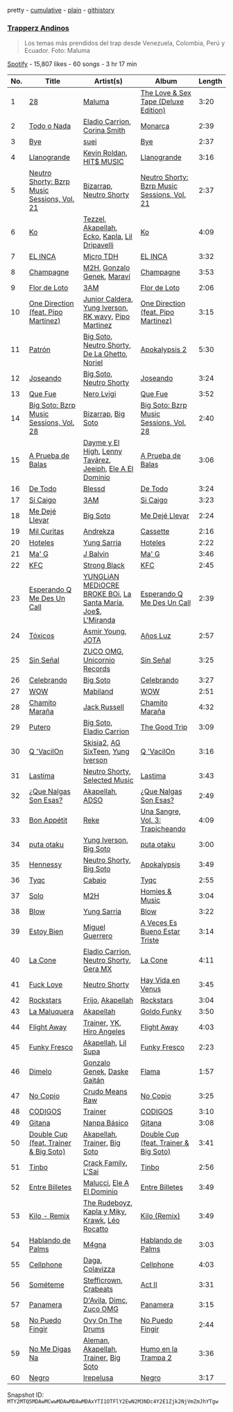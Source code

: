 pretty - [cumulative](/playlists/cumulative/37i9dQZF1DXdqrBLlPKz6L.md) - [plain](/playlists/plain/37i9dQZF1DXdqrBLlPKz6L) - [githistory](https://github.githistory.xyz/mackorone/spotify-playlist-archive/blob/main/playlists/plain/37i9dQZF1DXdqrBLlPKz6L)

### [Trapperz Andinos](https://open.spotify.com/playlist/37i9dQZF1DXdqrBLlPKz6L)

> Los temas más prendidos del trap desde Venezuela, Colombia, Perú y Ecuador\. Foto: Maluma

[Spotify](https://open.spotify.com/user/spotify) - 15,807 likes - 60 songs - 3 hr 17 min

| No. | Title | Artist(s) | Album | Length |
|---|---|---|---|---|
| 1 | [28](https://open.spotify.com/track/3CNAh2F7pfyUu7KAEYHtMl) | [Maluma](https://open.spotify.com/artist/1r4hJ1h58CWwUQe3MxPuau) | [The Love & Sex Tape \(Deluxe Edition\)](https://open.spotify.com/album/0C3ZDkBKTqGvwZzqaZMigT) | 3:20 |
| 2 | [Todo o Nada](https://open.spotify.com/track/2zdHRQTOBDk8mM8xBzziFh) | [Eladio Carrion](https://open.spotify.com/artist/5XJDexmWFLWOkjOEjOVX3e), [Corina Smith](https://open.spotify.com/artist/7mXfsy3lF4kU0f2KTNKSr8) | [Monarca](https://open.spotify.com/album/6N1iKBKY8zRGImxADk2IdN) | 2:39 |
| 3 | [Bye](https://open.spotify.com/track/0hucTc8Bg42b3Ihwz3WS7o) | [suei](https://open.spotify.com/artist/6jEjSPxnwsibG6vPOjkeER) | [Bye](https://open.spotify.com/album/6MnlRXoedn0gZHwVh9mOjI) | 2:37 |
| 4 | [Llanogrande](https://open.spotify.com/track/19j1aiX1XtvV1rjQiB0xnI) | [Kevin Roldan](https://open.spotify.com/artist/1RBzGO6Nm3uyhUSxP7EDWO), [HIT$ MUSIC](https://open.spotify.com/artist/44ALfmkGESKyMbbRrvw9gT) | [Llanogrande](https://open.spotify.com/album/4erHmgwHrYipv67oz7EEhz) | 3:16 |
| 5 | [Neutro Shorty: Bzrp Music Sessions, Vol\. 21](https://open.spotify.com/track/1QExMlBnwPYN2S3LMVNpoD) | [Bizarrap](https://open.spotify.com/artist/716NhGYqD1jl2wI1Qkgq36), [Neutro Shorty](https://open.spotify.com/artist/5wUO3A6DT4tO5UDz21kE2Y) | [Neutro Shorty: Bzrp Music Sessions, Vol\. 21](https://open.spotify.com/album/5rBi4ZI8JorCa5lbFaikUT) | 2:37 |
| 6 | [Ko](https://open.spotify.com/track/0MtnjoP0LbTNncaOqmtV7t) | [Tezzel](https://open.spotify.com/artist/25wbr3tsglSoeDK40ockmT), [Akapellah](https://open.spotify.com/artist/6fMZytDgX1Q9OV6ndSugym), [Ecko](https://open.spotify.com/artist/2Jb9jVnCpWkXtoGznFJ6bF), [Kapla](https://open.spotify.com/artist/6phuupLjcsUnYgRrY7BHSd), [Lil Dripavelli](https://open.spotify.com/artist/3p0i4P61vcbJpf3V8dcs1f) | [Ko](https://open.spotify.com/album/7HufcKIHl9VuzhTO8TeInt) | 4:09 |
| 7 | [EL INCA](https://open.spotify.com/track/3dbSd2j3p9XWqI1VqfOyh7) | [Micro TDH](https://open.spotify.com/artist/1aWJsBQa67l72j1VT3D6Ow) | [EL INCA](https://open.spotify.com/album/0NVqJU1egg3BuAtRyxUvz0) | 3:32 |
| 8 | [Champagne](https://open.spotify.com/track/42aeewG3eWoiBVPHL4uIXs) | [M2H](https://open.spotify.com/artist/7bWN0FHvLppK8ozEH6exdi), [Gonzalo Genek](https://open.spotify.com/artist/4h0s1nZFTuIRkkTpAI1F7I), [Maraví](https://open.spotify.com/artist/7ywfcCHkPBdIZub9j62NBj) | [Champagne](https://open.spotify.com/album/1hyojpXhtJZN8owpOxZVkx) | 3:53 |
| 9 | [Flor de Loto](https://open.spotify.com/track/4lS5OOqQzyQDDR0g1EmcdK) | [3AM](https://open.spotify.com/artist/1LU7BxbUvvuA4eNDdEO22D) | [Flor de Loto](https://open.spotify.com/album/1zdtga77ItleW98WqnrX0m) | 2:06 |
| 10 | [One Direction \(feat\. Pipo Martinez\)](https://open.spotify.com/track/2uCUEMPaiBg3mOBzP0ygId) | [Junior Caldera](https://open.spotify.com/artist/0rwGV1HhNWK2Ta4rjmlmtp), [Yung Iverson](https://open.spotify.com/artist/32FZMa8a5INqhHHssRtkux), [RK wavy](https://open.spotify.com/artist/1ZIBlhnSXQJU5Xmn1rh07r), [Pipo Martinez](https://open.spotify.com/artist/3NBtvR4R4OWimH7bzLOvYB) | [One Direction \(feat\. Pipo Martinez\)](https://open.spotify.com/album/4Js4KZ1XTWxnxM1yi38poT) | 3:15 |
| 11 | [Patrón](https://open.spotify.com/track/2bE5ZNbhykDaIYqOCH3rQk) | [Big Soto](https://open.spotify.com/artist/2TQ4CGgxxCWHqa9yYIGDoU), [Neutro Shorty](https://open.spotify.com/artist/5wUO3A6DT4tO5UDz21kE2Y), [De La Ghetto](https://open.spotify.com/artist/3EiLUeyEcA6fbRPSHkG5kb), [Noriel](https://open.spotify.com/artist/3RtNN1VnooWEn3KQk03DUL) | [Apokalypsis 2](https://open.spotify.com/album/4kznHcUa9sdGewkst0xIQH) | 5:30 |
| 12 | [Joseando](https://open.spotify.com/track/67Yw5OgtVMoRdOkVSbUXXw) | [Big Soto](https://open.spotify.com/artist/2TQ4CGgxxCWHqa9yYIGDoU), [Neutro Shorty](https://open.spotify.com/artist/5wUO3A6DT4tO5UDz21kE2Y) | [Joseando](https://open.spotify.com/album/710PNpZjGyqoN5iFB5QSuc) | 3:24 |
| 13 | [Que Fue](https://open.spotify.com/track/7FXuCVl6Wf5LuqkagnafUQ) | [Nero Lvigi](https://open.spotify.com/artist/0qzSMS5kmApxk4mB8k1UBx) | [Que Fue](https://open.spotify.com/album/1XzNceSB41vVsinihbYfpz) | 3:52 |
| 14 | [Big Soto: Bzrp Music Sessions, Vol\. 28](https://open.spotify.com/track/6nmgafVgxkF3ukzROfrsZO) | [Bizarrap](https://open.spotify.com/artist/716NhGYqD1jl2wI1Qkgq36), [Big Soto](https://open.spotify.com/artist/2TQ4CGgxxCWHqa9yYIGDoU) | [Big Soto: Bzrp Music Sessions, Vol\. 28](https://open.spotify.com/album/7G0tlRenag1LYZ303Ie6dd) | 2:40 |
| 15 | [A Prueba de Balas](https://open.spotify.com/track/0dcDUBTNlZnjtEwl9X6R0A) | [Dayme y El High](https://open.spotify.com/artist/4JreHVYyb6GqE2BU03Kx96), [Lenny Tavárez](https://open.spotify.com/artist/1pQWsZQehhS4wavwh7Fnxd), [Jeeiph](https://open.spotify.com/artist/6ZtLRqHEkAXPWVw0eRbDac), [Ele A El Dominio](https://open.spotify.com/artist/4SzD0wClEg9NKVJZbCRFqS) | [A Prueba de Balas](https://open.spotify.com/album/4BXDLkHddvcWPuYRj3i2ah) | 3:06 |
| 16 | [De Todo](https://open.spotify.com/track/5LR4MmbgcV9cPXXocaM4Fw) | [Blessd](https://open.spotify.com/artist/1TA5sGRlKUJXBN4ZyJuDIX) | [De Todo](https://open.spotify.com/album/6GkuzEN1kTF2XwtIlwLVEP) | 3:24 |
| 17 | [Si Caigo](https://open.spotify.com/track/5fcmgOkht9NNEj4xrwcDem) | [3AM](https://open.spotify.com/artist/1LU7BxbUvvuA4eNDdEO22D) | [Si Caigo](https://open.spotify.com/album/0rUlFV3JJNaOt7AyEd3NUy) | 3:23 |
| 18 | [Me Dejé Llevar](https://open.spotify.com/track/3Mc2Y3qgBL5WsQWjch3VVK) | [Big Soto](https://open.spotify.com/artist/2TQ4CGgxxCWHqa9yYIGDoU) | [Me Dejé Llevar](https://open.spotify.com/album/6xXpnfndZYsh8F5Tvtus5e) | 2:24 |
| 19 | [Mil Curitas](https://open.spotify.com/track/4VNLSG0SHlSrFPvBiFA9ks) | [Andrekza](https://open.spotify.com/artist/7K2ZrWY8iteGlM7G4V9B0s) | [Cassette](https://open.spotify.com/album/2lTCkJLh11fjo87tpgm8GQ) | 2:16 |
| 20 | [Hoteles](https://open.spotify.com/track/7MWr95LyNYlPv0SHtaEBVV) | [Yung Sarria](https://open.spotify.com/artist/3vxYNXtM9uOMdRAXTXgtmf) | [Hoteles](https://open.spotify.com/album/3RGqp0nFOrkqf5SrE26iaP) | 2:22 |
| 21 | [Ma' G](https://open.spotify.com/track/4iFSDLdPrWIaYo2VQeCv4f) | [J Balvin](https://open.spotify.com/artist/1vyhD5VmyZ7KMfW5gqLgo5) | [Ma' G](https://open.spotify.com/album/4jSlgVZD4bbTuxOYrXTPWe) | 3:46 |
| 22 | [KFC](https://open.spotify.com/track/1BWNtvWOHNAC81mTV0dCRO) | [Strong Black](https://open.spotify.com/artist/3QRA3GKxUG3RdCWN4TXKbw) | [KFC](https://open.spotify.com/album/29hG1WQAGqbGjEXR7JoXj0) | 2:45 |
| 23 | [Esperando Q Me Des Un Call](https://open.spotify.com/track/5f3AmXghyLboXUrnjNMFtq) | [YUNGLiAN MEDiOCRE BROKE BOi](https://open.spotify.com/artist/0c3pqws6HYDBgZmZnhKzcc), [La Santa María](https://open.spotify.com/artist/39ez5l9yGO86b4gZbT7j8B), [Joe$](https://open.spotify.com/artist/0IwFQ4iylBRmGPsnm6gFOf), [L'Miranda](https://open.spotify.com/artist/2v8V8xnimi2FUOxXWINNUr) | [Esperando Q Me Des Un Call](https://open.spotify.com/album/7KLuD2DBFmxz5jcibIS9KO) | 2:39 |
| 24 | [Tóxicos](https://open.spotify.com/track/3d3Fm6zl1r92THmUESENbW) | [Asmir Young](https://open.spotify.com/artist/2oUCnlGXMjbBgRBab3vb8E), [JOTA](https://open.spotify.com/artist/4ICS3tvd4Uo6Xq4HUZ9fEG) | [Años Luz](https://open.spotify.com/album/0ohYJclEYAy8q6SkYAbXAR) | 2:57 |
| 25 | [Sin Señal](https://open.spotify.com/track/0Vcd3Kvbkso4emk1pYARah) | [ZUCO OMG](https://open.spotify.com/artist/6hA5ALJWFb44ixgQMMvng7), [Unicornio Records](https://open.spotify.com/artist/3y26UMODbF4qCIG8zFVPaG) | [Sin Señal](https://open.spotify.com/album/48sx7cgN8pCgk8NvwfX3KK) | 3:25 |
| 26 | [Celebrando](https://open.spotify.com/track/28l5P6yBrjBMAvgFm1uiQ4) | [Big Soto](https://open.spotify.com/artist/2TQ4CGgxxCWHqa9yYIGDoU) | [Celebrando](https://open.spotify.com/album/3vM9T5faPuqqEbZJ0wYPN3) | 3:27 |
| 27 | [WOW](https://open.spotify.com/track/4I9U5XBHs37jV9pRo3VLTa) | [Mabiland](https://open.spotify.com/artist/2oXKVuZqDv85M1ynjVMp3J) | [WOW](https://open.spotify.com/album/22eepM8FdWx13R7aGAO1gH) | 2:51 |
| 28 | [Chamito Maraña](https://open.spotify.com/track/3a4dJXsZHfGe5cQd2WY2ir) | [Jack Russell](https://open.spotify.com/artist/1eYgSi9O2AX4sLhR06HKCz) | [Chamito Maraña](https://open.spotify.com/album/4vwrfO8tB0poe7NyjMjCp4) | 4:32 |
| 29 | [Putero](https://open.spotify.com/track/1dAPH16FxFISqNNqYkOwg5) | [Big Soto](https://open.spotify.com/artist/2TQ4CGgxxCWHqa9yYIGDoU), [Eladio Carrion](https://open.spotify.com/artist/5XJDexmWFLWOkjOEjOVX3e) | [The Good Trip](https://open.spotify.com/album/0xlPK1D3VcRtgT29aZX2VY) | 3:09 |
| 30 | [Q 'VacilOn](https://open.spotify.com/track/1WsBNIhyn8z2UnuvlFTJM4) | [Skisia2](https://open.spotify.com/artist/0i2AykTPNRZdh7qfCy8eor), [AG SixTeen](https://open.spotify.com/artist/2Skstmc3athPlfSbdxEsR2), [Yung Iverson](https://open.spotify.com/artist/32FZMa8a5INqhHHssRtkux) | [Q 'VacilOn](https://open.spotify.com/album/4ABD3I1tBANiGl803jPwgX) | 3:16 |
| 31 | [Lastima](https://open.spotify.com/track/7LK6f8PSEBdVHxFky21fYv) | [Neutro Shorty](https://open.spotify.com/artist/5wUO3A6DT4tO5UDz21kE2Y), [Selected Music](https://open.spotify.com/artist/4JfavcBZEpY1vMW8Xqcc6y) | [Lastima](https://open.spotify.com/album/2M3EmYAlbA52gefdceSa05) | 3:43 |
| 32 | [¿Que Nalgas Son Esas?](https://open.spotify.com/track/2VkFtqDPapy6UaHARdghVS) | [Akapellah](https://open.spotify.com/artist/6fMZytDgX1Q9OV6ndSugym), [ADSO](https://open.spotify.com/artist/29b16XDtyMXDrfo2hZ69wf) | [¿Que Nalgas Son Esas?](https://open.spotify.com/album/6LyOSerd3DNwni2WYl2Qzf) | 2:49 |
| 33 | [Bon Appétit](https://open.spotify.com/track/1QseGaBHU6q2KRPKEWEVrY) | [Reke](https://open.spotify.com/artist/3ioziSz4mXRv5xJ5pENJH4) | [Una Sangre, Vol\. 3: Trapicheando](https://open.spotify.com/album/1ZSf5zV02X8P3Xbj9LcIm2) | 4:09 |
| 34 | [puta otaku](https://open.spotify.com/track/5UZakxsgKAzTTFCNFDbisw) | [Yung Iverson](https://open.spotify.com/artist/32FZMa8a5INqhHHssRtkux), [Big Soto](https://open.spotify.com/artist/2TQ4CGgxxCWHqa9yYIGDoU) | [puta otaku](https://open.spotify.com/album/7jXPV2VCxH64UDQykpgdOH) | 3:00 |
| 35 | [Hennessy](https://open.spotify.com/track/2Cz3yDcBoePfcJCYdpYZCC) | [Neutro Shorty](https://open.spotify.com/artist/5wUO3A6DT4tO5UDz21kE2Y), [Big Soto](https://open.spotify.com/artist/2TQ4CGgxxCWHqa9yYIGDoU) | [Apokalypsis](https://open.spotify.com/album/396w1nHvgP7SQvdPq4SZya) | 3:49 |
| 36 | [Tyqc](https://open.spotify.com/track/4IX9LPTkilIwaVKhCjRofn) | [Cabaio](https://open.spotify.com/artist/0yIYD7cBLd9VdHEUQ0fqAJ) | [Tyqc](https://open.spotify.com/album/6gZ2Fz1C2Pmd91IOyerJIv) | 2:55 |
| 37 | [Solo](https://open.spotify.com/track/1ZQnUiFdrK4sxIJwBtiU1J) | [M2H](https://open.spotify.com/artist/7bWN0FHvLppK8ozEH6exdi) | [Homies & Music](https://open.spotify.com/album/7AgLyr8Y97Zik2xfyLx30X) | 3:04 |
| 38 | [Blow](https://open.spotify.com/track/3QKWk2lLEr1GYjwywLWb5T) | [Yung Sarria](https://open.spotify.com/artist/3vxYNXtM9uOMdRAXTXgtmf) | [Blow](https://open.spotify.com/album/6p6iPFMjvMgcQm4E0VClla) | 3:22 |
| 39 | [Estoy Bien](https://open.spotify.com/track/42e8NZUQvgxiirRcVEjbOz) | [Miguel Guerrero](https://open.spotify.com/artist/0oLKZhIMEbx19AiEz2hTA6) | [A Veces Es Bueno Estar Triste](https://open.spotify.com/album/2AGlNJbOjLzn0o7wSEWegz) | 3:14 |
| 40 | [La Cone](https://open.spotify.com/track/4QV1UDysVcpkHOGh2va5nt) | [Eladio Carrion](https://open.spotify.com/artist/5XJDexmWFLWOkjOEjOVX3e), [Neutro Shorty](https://open.spotify.com/artist/5wUO3A6DT4tO5UDz21kE2Y), [Gera MX](https://open.spotify.com/artist/2hejA1Dkf8v8R0koF44FvW) | [La Cone](https://open.spotify.com/album/4GXtfTQ5fsxTOc0TgGLlDL) | 4:11 |
| 41 | [Fuck Love](https://open.spotify.com/track/4c715EQQZjly3eabqovsi4) | [Neutro Shorty](https://open.spotify.com/artist/5wUO3A6DT4tO5UDz21kE2Y) | [Hay Vida en Venus](https://open.spotify.com/album/0sWnir8GiTLpROsfBuMHRF) | 3:45 |
| 42 | [Rockstars](https://open.spotify.com/track/3FSlnw2ULKtzZmKRsCePM9) | [Frijo](https://open.spotify.com/artist/4D2d63igYEdzhzFnxrSow7), [Akapellah](https://open.spotify.com/artist/6fMZytDgX1Q9OV6ndSugym) | [Rockstars](https://open.spotify.com/album/5gxGWqgqGj0NIz4ssk5ftv) | 3:04 |
| 43 | [La Maluquera](https://open.spotify.com/track/5A7U0FjslKz2wq3Duh3A7i) | [Akapellah](https://open.spotify.com/artist/6fMZytDgX1Q9OV6ndSugym) | [Goldo Funky](https://open.spotify.com/album/28TBy3fqYNUSp4CTzQSJJQ) | 3:50 |
| 44 | [Flight Away](https://open.spotify.com/track/5nggToLBtfPFNjIRQjHc58) | [Trainer](https://open.spotify.com/artist/6MB0O7jOsJ1OrkPAIlK3l2), [YK](https://open.spotify.com/artist/0fml592mEs3xp2zhVLjxre), [Hiro Angeles](https://open.spotify.com/artist/3UYyyQSTk9ytiF55vUXO6G) | [Flight Away](https://open.spotify.com/album/5TWKnCddueE4CqT0lEJ8Pj) | 4:03 |
| 45 | [Funky Fresco](https://open.spotify.com/track/0qRbGq8cogiDalq9E8IGJh) | [Akapellah](https://open.spotify.com/artist/6fMZytDgX1Q9OV6ndSugym), [Lil Supa](https://open.spotify.com/artist/0qHbO3z6lgLE6ZYCkQBo1K) | [Funky Fresco](https://open.spotify.com/album/3AGTkAEOaQgFixOs4rLCix) | 2:23 |
| 46 | [Dimelo](https://open.spotify.com/track/1RVWM0wmuQRUsAwbot9mos) | [Gonzalo Genek](https://open.spotify.com/artist/4h0s1nZFTuIRkkTpAI1F7I), [Daske Gaitán](https://open.spotify.com/artist/6X4iDmQtuCcuyILe3D00E6) | [Flama](https://open.spotify.com/album/0oCoqgiJLn73yyR61MF2Z5) | 1:57 |
| 47 | [No Copio](https://open.spotify.com/track/20ULOJfgc85eBXq83rjKEf) | [Crudo Means Raw](https://open.spotify.com/artist/3fQP5a7SIC91kV4N8AOy53) | [No Copio](https://open.spotify.com/album/2A3JkMQdIK53qMJo6PcXhT) | 3:25 |
| 48 | [CODIGOS](https://open.spotify.com/track/6Xyzy69g8GP0uAaXsqGFGf) | [Trainer](https://open.spotify.com/artist/6MB0O7jOsJ1OrkPAIlK3l2) | [CODIGOS](https://open.spotify.com/album/5RqfFRVr25qt9qAuXZXkV1) | 3:10 |
| 49 | [Gitana](https://open.spotify.com/track/7q78FieNqXkT9WgADVpLBc) | [Nanpa Básico](https://open.spotify.com/artist/1cUpGtXcSQsovNYEZOQgOG) | [Gitana](https://open.spotify.com/album/6DjIokTLgY41mCcOw8hnlM) | 3:08 |
| 50 | [Double Cup \(feat\. Trainer & Big Soto\)](https://open.spotify.com/track/0wwOTjKyrGTp1bJCUy7mPj) | [Akapellah](https://open.spotify.com/artist/6fMZytDgX1Q9OV6ndSugym), [Trainer](https://open.spotify.com/artist/6MB0O7jOsJ1OrkPAIlK3l2), [Big Soto](https://open.spotify.com/artist/2TQ4CGgxxCWHqa9yYIGDoU) | [Double Cup \(feat\. Trainer & Big Soto\)](https://open.spotify.com/album/4x4ubWTKOJQ1k0daiz0Kfd) | 3:41 |
| 51 | [Tinbo](https://open.spotify.com/track/5rd5rSUOMrA150vKFbpGHA) | [Crack Family](https://open.spotify.com/artist/7zXRgSpjJkQmB9SnPLq1Qk), [L'Sai](https://open.spotify.com/artist/6JXRHKrqaEHlYQNYYK87xJ) | [Tinbo](https://open.spotify.com/album/0FH38RteediPKhlB12l7oD) | 2:56 |
| 52 | [Entre Billetes](https://open.spotify.com/track/28C79DaAXJPF2uN3PRIXrW) | [Malucci](https://open.spotify.com/artist/6QHHahauE7Sf3fgA7JTdYO), [Ele A El Dominio](https://open.spotify.com/artist/4SzD0wClEg9NKVJZbCRFqS) | [Entre Billetes](https://open.spotify.com/album/36VzE1tBaf4azzGSDvOaIj) | 3:49 |
| 53 | [Kilo \- Remix](https://open.spotify.com/track/6kbjUcV48LAsO2GnmRnFe2) | [The Rudeboyz](https://open.spotify.com/artist/7ciBW1p3KBsYIkFk4UmwS8), [Kapla y Miky](https://open.spotify.com/artist/4dhKkIzf9LXogFL1NXfQc1), [Krawk](https://open.spotify.com/artist/7a99I3BHPvsv4aBVNqb4g4), [Léo Rocatto](https://open.spotify.com/artist/1xK87HD8RdMvmHxdbtLOFS) | [Kilo \(Remix\)](https://open.spotify.com/album/6flM3quj0tXKRv4B5Cwpv0) | 3:49 |
| 54 | [Hablando de Palms](https://open.spotify.com/track/0RK8tfsAaZdWW2qUIoKH8B) | [M4gna](https://open.spotify.com/artist/3r7eiuLSmaw4jXeUG6NatF) | [Hablando de Palms](https://open.spotify.com/album/411cSCPFAGfusWrJMjVbvY) | 3:03 |
| 55 | [Cellphone](https://open.spotify.com/track/2pAuWlwPCIWNGtp3TrdoHT) | [Daga](https://open.spotify.com/artist/6qbdQTpYKGLSeoahWGTVPe), [Colavizza](https://open.spotify.com/artist/078mloHMPRQZhY0795u30V) | [Cellphone](https://open.spotify.com/album/03oFCkB5mzMncCPx0BJSn1) | 4:03 |
| 56 | [Sométeme](https://open.spotify.com/track/51Jt04zgh7coezey8YlnRO) | [Stefficrown](https://open.spotify.com/artist/03kZtQufUPClcJ4y4jYTes), [Crabeats](https://open.spotify.com/artist/3N9ZDSxevGQn5u7D1nRlvN) | [Act II](https://open.spotify.com/album/30NxdbAihSxvSAeihvWw7i) | 3:31 |
| 57 | [Panamera](https://open.spotify.com/track/6ggVSxqawOpYsjsyOYKtGC) | [D'Avila](https://open.spotify.com/artist/6elNbQJgp30Ml9u2jO9RwX), [Dimc](https://open.spotify.com/artist/6dsf1MmhDry9AMFBGy6A1O), [Zuco OMG](https://open.spotify.com/artist/2AsK0GD1xFCS4L3lv8im4w) | [Panamera](https://open.spotify.com/album/4CZrPqu9r8VFm5RA6M4v5v) | 3:15 |
| 58 | [No Puedo Fingir](https://open.spotify.com/track/61I0O29lEDZA6kOY7bWh2t) | [Ovy On The Drums](https://open.spotify.com/artist/3m5qlPf2OkihLz3dRYnkPA) | [No Puedo Fingir](https://open.spotify.com/album/79G1pr97ZqPkgoIc88RaUS) | 2:44 |
| 59 | [No Me Digas Na](https://open.spotify.com/track/3BhPjlUWvkWjAeTxhxbCcl) | [Aleman](https://open.spotify.com/artist/4QFG9KrGWEbr6hNA58CAqE), [Akapellah](https://open.spotify.com/artist/6fMZytDgX1Q9OV6ndSugym), [Trainer](https://open.spotify.com/artist/6MB0O7jOsJ1OrkPAIlK3l2), [Big Soto](https://open.spotify.com/artist/2TQ4CGgxxCWHqa9yYIGDoU) | [Humo en la Trampa 2](https://open.spotify.com/album/48081X2ns6kHKFS84IowXl) | 3:36 |
| 60 | [Negro](https://open.spotify.com/track/1oiQSttaF5b3ZI5masPw6i) | [Irepelusa](https://open.spotify.com/artist/3KaNWDYObY73SDpcZBRzuw) | [Negro](https://open.spotify.com/album/43q3UPszpuNHz8gBFwKBtg) | 3:17 |

Snapshot ID: `MTY2MTQ5MDAwMCwwMDAwMDAwMDAxYTI1OTFlY2EwN2M3NDc4Y2E1Zjk2NjVmZmJhYTgw`
